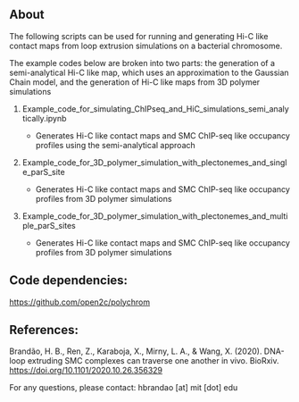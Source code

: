## About

The following scripts can be used for running and generating Hi-C like contact maps from loop extrusion simulations on a bacterial chromosome. 

The example codes below are broken into two parts: the generation of a semi-analytical Hi-C like map, which uses an approximation to the Gaussian Chain model, and the generation of Hi-C like maps from 3D polymer simulations
1. Example_code_for_simulating_ChIPseq_and_HiC_simulations_semi_analytically.ipynb
    - Generates Hi-C like contact maps and SMC ChIP-seq like occupancy profiles using the semi-analytical approach


2. Example_code_for_3D_polymer_simulation_with_plectonemes_and_single_parS_site
    - Generates Hi-C like contact maps and SMC ChIP-seq like occupancy profiles from 3D polymer simulations


3. Example_code_for_3D_polymer_simulation_with_plectonemes_and_multiple_parS_sites
    - Generates Hi-C like contact maps and SMC ChIP-seq like occupancy profiles from 3D polymer simulations


## Code dependencies: 
https://github.com/open2c/polychrom


## References:
Brandão, H. B., Ren, Z., Karaboja, X., Mirny, L. A., & Wang, X. (2020). DNA-loop extruding SMC complexes can traverse one another in vivo. BioRxiv. https://doi.org/10.1101/2020.10.26.356329 


For any questions, please contact: hbrandao [at] mit [dot] edu 
